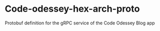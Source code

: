 # Code-odessey-hex-arch-proto
Protobuf definition for the gRPC service of the Code Odessey Blog app

